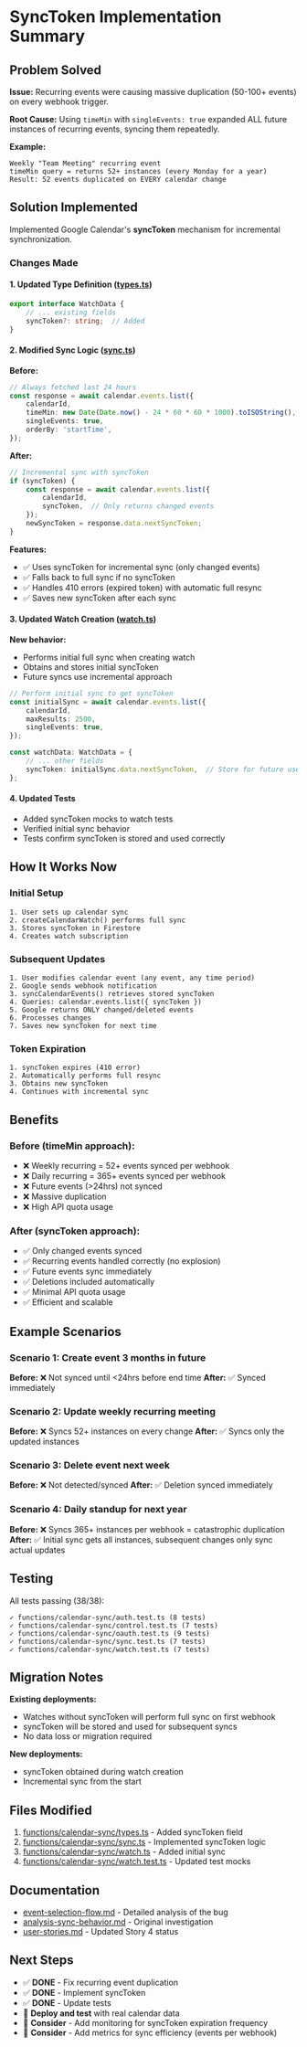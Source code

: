# SyncToken Implementation Summary

## Problem Solved

**Issue:** Recurring events were causing massive duplication (50-100+ events) on every webhook trigger.

**Root Cause:** Using `timeMin` with `singleEvents: true` expanded ALL future instances of recurring events, syncing them repeatedly.

**Example:**
```
Weekly "Team Meeting" recurring event
timeMin query = returns 52+ instances (every Monday for a year)
Result: 52 events duplicated on EVERY calendar change
```

## Solution Implemented

Implemented Google Calendar's **syncToken** mechanism for incremental synchronization.

### Changes Made

#### 1. Updated Type Definition ([types.ts](functions/calendar-sync/types.ts))
```typescript
export interface WatchData {
    // ... existing fields
    syncToken?: string;  // Added
}
```

#### 2. Modified Sync Logic ([sync.ts](functions/calendar-sync/sync.ts))

**Before:**
```typescript
// Always fetched last 24 hours
const response = await calendar.events.list({
    calendarId,
    timeMin: new Date(Date.now() - 24 * 60 * 60 * 1000).toISOString(),
    singleEvents: true,
    orderBy: 'startTime',
});
```

**After:**
```typescript
// Incremental sync with syncToken
if (syncToken) {
    const response = await calendar.events.list({
        calendarId,
        syncToken,  // Only returns changed events
    });
    newSyncToken = response.data.nextSyncToken;
}
```

**Features:**
- ✅ Uses syncToken for incremental sync (only changed events)
- ✅ Falls back to full sync if no syncToken
- ✅ Handles 410 errors (expired token) with automatic full resync
- ✅ Saves new syncToken after each sync

#### 3. Updated Watch Creation ([watch.ts](functions/calendar-sync/watch.ts))

**New behavior:**
- Performs initial full sync when creating watch
- Obtains and stores initial syncToken
- Future syncs use incremental approach

```typescript
// Perform initial sync to get syncToken
const initialSync = await calendar.events.list({
    calendarId,
    maxResults: 2500,
    singleEvents: true,
});

const watchData: WatchData = {
    // ... other fields
    syncToken: initialSync.data.nextSyncToken,  // Store for future use
};
```

#### 4. Updated Tests

- Added syncToken mocks to watch tests
- Verified initial sync behavior
- Tests confirm syncToken is stored and used correctly

## How It Works Now

### Initial Setup
```
1. User sets up calendar sync
2. createCalendarWatch() performs full sync
3. Stores syncToken in Firestore
4. Creates watch subscription
```

### Subsequent Updates
```
1. User modifies calendar event (any event, any time period)
2. Google sends webhook notification
3. syncCalendarEvents() retrieves stored syncToken
4. Queries: calendar.events.list({ syncToken })
5. Google returns ONLY changed/deleted events
6. Processes changes
7. Saves new syncToken for next time
```

### Token Expiration
```
1. syncToken expires (410 error)
2. Automatically performs full resync
3. Obtains new syncToken
4. Continues with incremental sync
```

## Benefits

### Before (timeMin approach):
- ❌ Weekly recurring = 52+ events synced per webhook
- ❌ Daily recurring = 365+ events synced per webhook
- ❌ Future events (>24hrs) not synced
- ❌ Massive duplication
- ❌ High API quota usage

### After (syncToken approach):
- ✅ Only changed events synced
- ✅ Recurring events handled correctly (no explosion)
- ✅ Future events sync immediately
- ✅ Deletions included automatically
- ✅ Minimal API quota usage
- ✅ Efficient and scalable

## Example Scenarios

### Scenario 1: Create event 3 months in future
**Before:** ❌ Not synced until <24hrs before end time
**After:** ✅ Synced immediately

### Scenario 2: Update weekly recurring meeting
**Before:** ❌ Syncs 52+ instances on every change
**After:** ✅ Syncs only the updated instances

### Scenario 3: Delete event next week
**Before:** ❌ Not detected/synced
**After:** ✅ Deletion synced immediately

### Scenario 4: Daily standup for next year
**Before:** ❌ Syncs 365+ instances per webhook = catastrophic duplication
**After:** ✅ Initial sync gets all instances, subsequent changes only sync actual updates

## Testing

All tests passing (38/38):
```
✓ functions/calendar-sync/auth.test.ts (8 tests)
✓ functions/calendar-sync/control.test.ts (7 tests)
✓ functions/calendar-sync/oauth.test.ts (9 tests)
✓ functions/calendar-sync/sync.test.ts (7 tests)
✓ functions/calendar-sync/watch.test.ts (7 tests)
```

## Migration Notes

**Existing deployments:**
- Watches without syncToken will perform full sync on first webhook
- syncToken will be stored and used for subsequent syncs
- No data loss or migration required

**New deployments:**
- syncToken obtained during watch creation
- Incremental sync from the start

## Files Modified

1. [functions/calendar-sync/types.ts](functions/calendar-sync/types.ts#L11) - Added syncToken field
2. [functions/calendar-sync/sync.ts](functions/calendar-sync/sync.ts#L12-L107) - Implemented syncToken logic
3. [functions/calendar-sync/watch.ts](functions/calendar-sync/watch.ts#L26-L35) - Added initial sync
4. [functions/calendar-sync/watch.test.ts](functions/calendar-sync/watch.test.ts) - Updated test mocks

## Documentation

- [event-selection-flow.md](event-selection-flow.md) - Detailed analysis of the bug
- [analysis-sync-behavior.md](analysis-sync-behavior.md) - Original investigation
- [user-stories.md](user-stories.md) - Updated Story 4 status

## Next Steps

- ✅ **DONE** - Fix recurring event duplication
- ✅ **DONE** - Implement syncToken
- ✅ **DONE** - Update tests
- 🔄 **Deploy and test** with real calendar data
- 📝 **Consider** - Add monitoring for syncToken expiration frequency
- 📝 **Consider** - Add metrics for sync efficiency (events per webhook)
